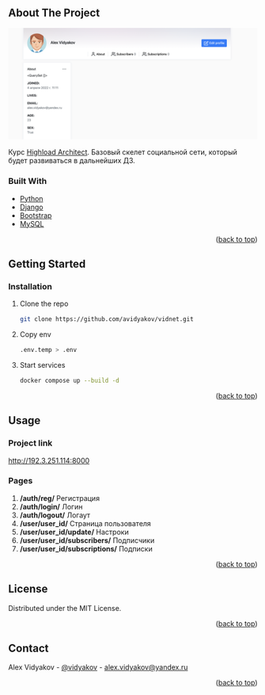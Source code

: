 <!-- ABOUT THE PROJECT -->
## About The Project

[![Vidnet][product-screenshot]](http://192.3.251.114:8000)

Курс [Highload Architect](https://otus.ru/lessons/highloadarchitect/). Базовый скелет социальной сети, который будет развиваться в дальнейших ДЗ. 


### Built With

* [Python](https://www.python.org)
* [Django](https://www.djangoproject.com)
* [Bootstrap](https://getbootstrap.com)
* [MySQL](https://www.mysql.com)

<p align="right">(<a href="#top">back to top</a>)</p>


<!-- GETTING STARTED -->
## Getting Started

### Installation

1. Clone the repo
   ```sh
   git clone https://github.com/avidyakov/vidnet.git
   ```
2. Copy env
   ```sh
   .env.temp > .env
   ```
3. Start services
   ```sh
   docker compose up --build -d
   ```

<p align="right">(<a href="#top">back to top</a>)</p>



<!-- USAGE EXAMPLES -->
## Usage

### Project link

http://192.3.251.114:8000

### Pages

1. **/auth/reg/** Регистрация
3. **/auth/login/** Логин
5. **/auth/logout/** Логаут
7. **/user/user_id/** Страница пользователя
8. **/user/user_id/update/** Настроки
9. **/user/user_id/subscribers/** Подписчики
10. **/user/user_id/subscriptions/** Подписки

<p align="right">(<a href="#top">back to top</a>)</p>


<!-- LICENSE -->
## License

Distributed under the MIT License.

<p align="right">(<a href="#top">back to top</a>)</p>



<!-- CONTACT -->
## Contact

Alex Vidyakov - [@vidyakov](https://t.me/vidyakov) - alex.vidyakov@yandex.ru

<p align="right">(<a href="#top">back to top</a>)</p>


<!-- MARKDOWN LINKS & IMAGES -->
<!-- https://www.markdownguide.org/basic-syntax/#reference-style-links -->
[product-screenshot]: images/screenshot.png
